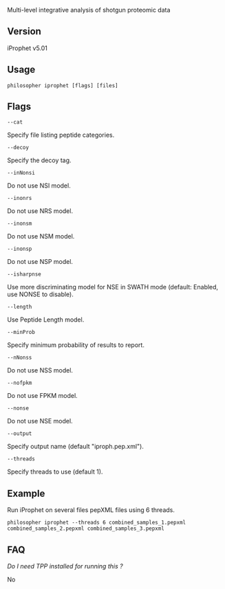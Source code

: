 Multi-level integrative analysis of shotgun proteomic data


## Version

iProphet v5.01


## Usage

`philosopher iprophet [flags] [files]`


## Flags

`--cat`

Specify file listing peptide categories.

`--decoy`

Specify the decoy tag.

`--inNonsi`

Do not use NSI model.

`--inonrs`

Do not use NRS model.

`--inonsm`

Do not use NSM model.

`--inonsp`

Do not use NSP model.

`--isharpnse`

Use more discriminating model for NSE in SWATH mode (default: Enabled, use NONSE to disable).

`--length`

Use Peptide Length model.

`--minProb`

Specify minimum probability of results to report.

`--nNonss`

Do not use NSS model.

`--nofpkm`

Do not use FPKM model.

`--nonse`

Do not use NSE model.

`--output`

Specify output name (default "iproph.pep.xml").

`--threads`

Specify threads to use (default 1).


## Example

Run iProphet on several files pepXML files using 6 threads.

`philosopher iprophet --threads 6 combined_samples_1.pepxml combined_samples_2.pepxml combined_samples_3.pepxml`


## FAQ

_Do I need TPP installed for running this ?_

No
